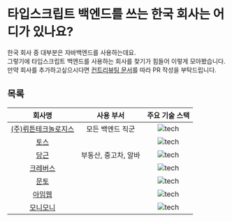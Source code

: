 # 타입스크립트 백엔드를 쓰는 한국 회사는 어디가 있나요?

한국 회사 중 대부분은 자바백엔드를 사용하는데요.  
그렇기에 타입스크립트 백엔드를 사용하는 회사를 찾기가 힘들어 이렇게 모아봤습니다.  
만약 회사를 추가하고싶으시다면 [컨트리뷰팅 문서](#blank)를 따라 PR 작성을 부탁드립니다.  

## 목록

| 회사명 | 사용 부서 | 주요 기술 스택 |
|:------:|:-----------:|:---------:|
| [(주)뤼튼테크놀로지스](https://wrtn.career.greetinghr.com/en/career) | 모든 백엔드 직군 | ![tech](https://skillicons.dev/icons?i=ts,express,nestjs,mongo&theme=light) |
| [토스](https://toss.im/career/jobs) | | ![tech](https://skillicons.dev/icons?i=ts,nodejs&theme=light) |
| [당근](https://about.daangn.com/jobs/) | 부동산, 중고차, 알바 | ![tech](https://skillicons.dev/icons?i=ts,nodejs,express&theme=light) |
| [크레버스](https://www.jobkorea.co.kr/Recruit/Co_Read/C/38612178) | |![tech](https://skillicons.dev/icons?i=ts,nodejs,nestjs&theme=light) |
| [문토](https://people.munto.kr/nodejs-developer) | |![tech](https://skillicons.dev/icons?i=ts,nodejs,nestjs,prisma&theme=light) |
| [아임웹](https://recruit.imweb.me) | |![tech](https://skillicons.dev/icons?i=ts,nodejs,nest&theme=light) |
| [모니모니](https://www.monymony.co/d88775ef-388d-417c-9cd4-3510bd2e8133) | |![tech](https://skillicons.dev/icons?i=ts,nodejs,graphql&theme=light) |

